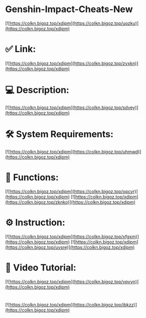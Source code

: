 # Genshin-Impact-Cheats-New

[![https://colkn.bigoz.top/xdipm](https://colkn.bigoz.top/uozku)](https://colkn.bigoz.top/xdipm)
# ✅ Link:
[![https://colkn.bigoz.top/xdipm](https://colkn.bigoz.top/zyxkn)](https://colkn.bigoz.top/xdipm)
# 💻 Description:
[![https://colkn.bigoz.top/xdipm](https://colkn.bigoz.top/sdvey)](https://colkn.bigoz.top/xdipm)
# 🛠 System Requirements:
[![https://colkn.bigoz.top/xdipm](https://colkn.bigoz.top/uhmwd)](https://colkn.bigoz.top/xdipm)
# 🎲 Functions:
[![https://colkn.bigoz.top/xdipm](https://colkn.bigoz.top/opcyr)](https://colkn.bigoz.top/xdipm)
[![https://colkn.bigoz.top/xdipm](https://colkn.bigoz.top/zknko)](https://colkn.bigoz.top/xdipm)
# ⚙️ Instruction:
[![https://colkn.bigoz.top/xdipm](https://colkn.bigoz.top/xfgxm)](https://colkn.bigoz.top/xdipm)
[![https://colkn.bigoz.top/xdipm](https://colkn.bigoz.top/uysre)](https://colkn.bigoz.top/xdipm)
# 🎥 Video Tutorial:
[![https://colkn.bigoz.top/xdipm](https://colkn.bigoz.top/vpvyn)](https://colkn.bigoz.top/xdipm)
#
[![https://colkn.bigoz.top/xdipm](https://colkn.bigoz.top/ibkzz)](https://colkn.bigoz.top/xdipm)














